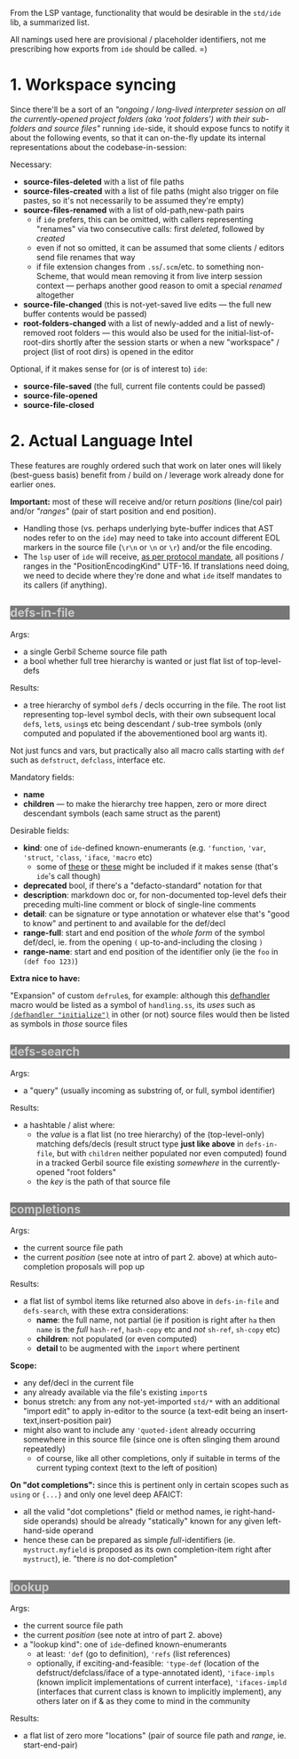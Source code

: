 From the LSP vantage, functionality that would be desirable in the `std/ide` lib, a summarized list.

All namings used here are provisional / placeholder identifiers, not me prescribing how exports from `ide` should be called.  =)

<span><style type="text/css">
  h2 { color: #ccc; background-color: #777; }
</style></span>

# 1. Workspace syncing

Since there'll be a sort of an _"ongoing / long-lived interpreter session on all the currently-opened project folders (aka 'root folders') with their sub-folders and source files"_ running `ide`-side, it should expose funcs to notify it about the following events, so that it can on-the-fly update its internal representations about the codebase-in-session:

Necessary:

- **source-files-deleted** with a list of file paths
- **source-files-created** with a list of file paths (might also trigger on file pastes, so it's not necessarily to be assumed they're empty)
- **source-files-renamed** with a list of old-path,new-path pairs
  - if `ide` prefers, this can be omitted, with callers representing "renames" via two consecutive calls: first _deleted_, followed by _created_
  - even if not so omitted, it can be assumed that some clients / editors send file renames that way
  - if file extension changes from `.ss`/`.scm`/etc. to something non-Scheme, that would mean removing it from live interp session context — perhaps another good reason to omit a special _renamed_ altogether
- **source-file-changed** (this is not-yet-saved live edits — the full new buffer contents would be passed)
- **root-folders-changed** with a list of newly-added and a list of newly-removed root folders — this would also be used for the initial-list-of-root-dirs shortly after the session starts or when a new "workspace" / project (list of root dirs) is opened in the editor

Optional, if it makes sense for (or is of interest to) `ide`:

- **source-file-saved** (the full, current file contents could be passed)
- **source-file-opened**
- **source-file-closed**

# 2. Actual Language Intel

These features are roughly ordered such that work on later ones will likely (best-guess basis) benefit from / build on / leverage work already done for earlier ones.

**Important:** most of these will receive and/or return _positions_ (line/col pair) and/or _"ranges"_ (pair of start position and end position).
  - Handling those (vs. perhaps underlying byte-buffer indices that AST nodes refer to on the `ide`) may need to take into account different EOL markers in the source file (`\r\n` or `\n` or `\r`) and/or the file encoding.
  - The `lsp` user of `ide` will receive, [as per protocol mandate](https://microsoft.github.io/language-server-protocol/specifications/lsp/3.17/specification/#position), all positions / ranges in the "PositionEncodingKind" UTF-16. If translations need doing, we need to decide where they're done and what `ide` itself mandates to its callers (if anything).

## defs-in-file

Args:
- a single Gerbil Scheme source file path
- a bool whether full tree hierarchy is wanted or just flat list of top-level-defs

Results:
- a tree hierarchy of symbol `def`s / decls occurring in the file. The root list representing top-level symbol decls, with their own subsequent local `def`s, `let`s, `using`s etc being descendant / sub-tree symbols (only computed and populated if the abovementioned bool arg wants it).

Not just funcs and vars, but practically also all macro calls starting with `def` such as `defstruct`, `defclass`, interface etc.

Mandatory fields:
  - **name**
  - **children** — to make the hierarchy tree happen, zero or more direct descendant symbols (each same struct as the parent)

Desirable fields:
  - **kind**: one of `ide`-defined known-enumerants (e.g. `'function`, `'var`, `'struct`, `'class`, `'iface`, `'macro` etc)
    - some of [these](https://microsoft.github.io/language-server-protocol/specifications/lsp/3.17/specification/#symbolKind) or [these](https://microsoft.github.io/language-server-protocol/specifications/lsp/3.17/specification/#completionItemKind) might be included if it makes sense (that's `ide`'s call though)
  - **deprecated** bool, if there's a "defacto-standard" notation for that
  - **description**: markdown doc or, for non-documented top-level defs their preceding multi-line comment or block of single-line comments
  - **detail**: can be signature or type annotation or whatever else that's "good to know" and pertinent to and available for the def/decl
  - **range-full**: start and end position of the _whole form_ of the symbol def/decl, ie. from the opening `(` up-to-and-including the closing `)`
  - **range-name**: start and end position of the identifier only (ie the `foo` in `(def foo 123)`)

**Extra nice to have:**

"Expansion" of custom `defrule`s, for example: although this [defhandler](https://github.com/metaleap/gerbil-lsp/blob/7443360986656e82ff2b3674a19afcd7680bee60/lsp/handling.ss#L24) macro would be listed as a symbol of `handling.ss`, its _uses_ such as [`(defhandler "initialize")`](https://github.com/metaleap/gerbil-lsp/blob/7443360986656e82ff2b3674a19afcd7680bee60/lsp/lsp-lifecycle.ss#L25) in other (or not) source files would then be listed as symbols in _those_ source files

## defs-search

Args:
- a "query" (usually incoming as substring of, or full, symbol identifier)

Results:
- a hashtable / alist where:
  - the _value_ is a flat list (no tree hierarchy) of the (top-level-only) matching defs/decls (result struct type **just like above** in `defs-in-file`, but with `children` neither populated nor even computed) found in a tracked Gerbil source file existing _somewhere_ in the currently-opened "root folders"
  - the _key_ is the path of that source file

## completions

Args:
- the current source file path
- the current _position_ (see note at intro of part 2. above) at which auto-completion proposals will pop up

Results:
- a flat list of symbol items like returned also above in `defs-in-file` and `defs-search`, with these extra considerations:
  - **name**: the full name, not partial (ie if position is right after `ha` then `name` is the _full_ `hash-ref`, `hash-copy` etc and _not_ `sh-ref`, `sh-copy` etc)
  - **children**: not populated (or even computed)
  - **detail** to be augmented with the `import` where pertinent

**Scope:**
- any def/decl in the current file
- any already available via the file's existing `import`s
- bonus stretch: any from any not-yet-imported `std/*` with an additional "import edit" to apply in-editor to the source (a text-edit being an insert-text,insert-position pair)
- might also want to include any `'quoted-ident` already occurring somewhere in this source file (since one is often slinging them around repeatedly)
  - of course, like all other completions, only if suitable in terms of the current typing context (text to the left of position)

**On "dot completions":** since this is pertinent only in certain scopes such as `using` or `{...}` and only one level deep AFAICT:
- all the valid "dot completions" (field or method names, ie right-hand-side operands) should be already "statically" known for any given left-hand-side operand
- hence these can be prepared as simple _full_-identifiers (ie. `mystruct.myfield` is proposed as its own completion-item right after `mystruct`), ie. "there _is_ no dot-completion"

## lookup

Args:
- the current source file path
- the current _position_ (see note at intro of part 2. above)
- a "lookup kind": one of `ide`-defined known-enumerants
  - at least: `'def` (go to definition), `'refs` (list references)
  - optionally, if exciting-and-feasible: `'type-def` (location of the defstruct/defclass/iface of a type-annotated ident), `'iface-impls` (known implicit implementations of current interface), `'ifaces-impld` (interfaces that current class is known to implicitly implement), any others later on if & as they come to mind in the community

Results:
- a flat list of zero more "locations" (pair of source file path and _range_, ie. start-end-pair)
